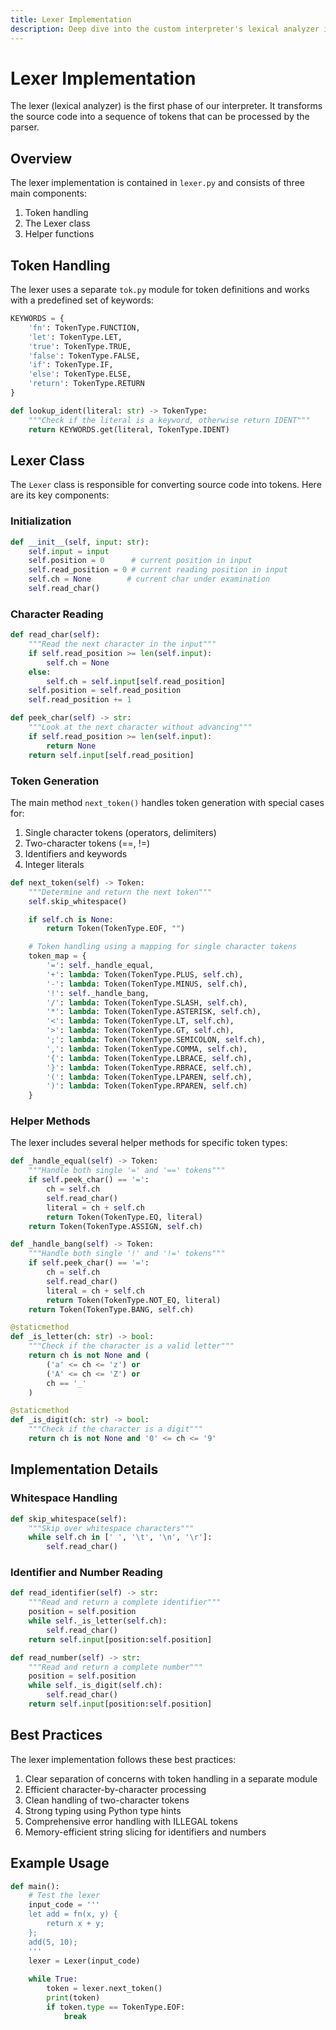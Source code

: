 ```yaml
---
title: Lexer Implementation
description: Deep dive into the custom interpreter's lexical analyzer implementation
---
```


# Lexer Implementation

The lexer (lexical analyzer) is the first phase of our interpreter. It transforms the source code into a sequence of tokens that can be processed by the parser.

## Overview

The lexer implementation is contained in `lexer.py` and consists of three main components:

1. Token handling
2. The Lexer class
3. Helper functions

## Token Handling

The lexer uses a separate `tok.py` module for token definitions and works with a predefined set of keywords:

```python
KEYWORDS = {
    'fn': TokenType.FUNCTION,
    'let': TokenType.LET,
    'true': TokenType.TRUE,
    'false': TokenType.FALSE,
    'if': TokenType.IF,
    'else': TokenType.ELSE,
    'return': TokenType.RETURN
}

def lookup_ident(literal: str) -> TokenType:
    """Check if the literal is a keyword, otherwise return IDENT"""
    return KEYWORDS.get(literal, TokenType.IDENT)
```

## Lexer Class

The `Lexer` class is responsible for converting source code into tokens. Here are its key components:

### Initialization

```python
def __init__(self, input: str):
    self.input = input
    self.position = 0      # current position in input
    self.read_position = 0 # current reading position in input
    self.ch = None        # current char under examination
    self.read_char()
```

### Character Reading

```python
def read_char(self):
    """Read the next character in the input"""
    if self.read_position >= len(self.input):
        self.ch = None
    else:
        self.ch = self.input[self.read_position]
    self.position = self.read_position
    self.read_position += 1

def peek_char(self) -> str:
    """Look at the next character without advancing"""
    if self.read_position >= len(self.input):
        return None
    return self.input[self.read_position]
```

### Token Generation

The main method `next_token()` handles token generation with special cases for:

1. Single character tokens (operators, delimiters)
2. Two-character tokens (==, !=)
3. Identifiers and keywords
4. Integer literals

```python
def next_token(self) -> Token:
    """Determine and return the next token"""
    self.skip_whitespace()

    if self.ch is None:
        return Token(TokenType.EOF, "")

    # Token handling using a mapping for single character tokens
    token_map = {
        '=': self._handle_equal,
        '+': lambda: Token(TokenType.PLUS, self.ch),
        '-': lambda: Token(TokenType.MINUS, self.ch),
        '!': self._handle_bang,
        '/': lambda: Token(TokenType.SLASH, self.ch),
        '*': lambda: Token(TokenType.ASTERISK, self.ch),
        '<': lambda: Token(TokenType.LT, self.ch),
        '>': lambda: Token(TokenType.GT, self.ch),
        ';': lambda: Token(TokenType.SEMICOLON, self.ch),
        ',': lambda: Token(TokenType.COMMA, self.ch),
        '{': lambda: Token(TokenType.LBRACE, self.ch),
        '}': lambda: Token(TokenType.RBRACE, self.ch),
        '(': lambda: Token(TokenType.LPAREN, self.ch),
        ')': lambda: Token(TokenType.RPAREN, self.ch)
    }
```

### Helper Methods

The lexer includes several helper methods for specific token types:

```python
def _handle_equal(self) -> Token:
    """Handle both single '=' and '==' tokens"""
    if self.peek_char() == '=':
        ch = self.ch
        self.read_char()
        literal = ch + self.ch
        return Token(TokenType.EQ, literal)
    return Token(TokenType.ASSIGN, self.ch)

def _handle_bang(self) -> Token:
    """Handle both single '!' and '!=' tokens"""
    if self.peek_char() == '=':
        ch = self.ch
        self.read_char()
        literal = ch + self.ch
        return Token(TokenType.NOT_EQ, literal)
    return Token(TokenType.BANG, self.ch)

@staticmethod
def _is_letter(ch: str) -> bool:
    """Check if the character is a valid letter"""
    return ch is not None and (
        ('a' <= ch <= 'z') or 
        ('A' <= ch <= 'Z') or 
        ch == '_'
    )

@staticmethod
def _is_digit(ch: str) -> bool:
    """Check if the character is a digit"""
    return ch is not None and '0' <= ch <= '9'
```

## Implementation Details

### Whitespace Handling

```python
def skip_whitespace(self):
    """Skip over whitespace characters"""
    while self.ch in [' ', '\t', '\n', '\r']:
        self.read_char()
```

### Identifier and Number Reading

```python
def read_identifier(self) -> str:
    """Read and return a complete identifier"""
    position = self.position
    while self._is_letter(self.ch):
        self.read_char()
    return self.input[position:self.position]

def read_number(self) -> str:
    """Read and return a complete number"""
    position = self.position
    while self._is_digit(self.ch):
        self.read_char()
    return self.input[position:self.position]
```

## Best Practices

The lexer implementation follows these best practices:

1. Clear separation of concerns with token handling in a separate module
2. Efficient character-by-character processing
3. Clean handling of two-character tokens
4. Strong typing using Python type hints
5. Comprehensive error handling with ILLEGAL tokens
6. Memory-efficient string slicing for identifiers and numbers

## Example Usage

```python
def main():
    # Test the lexer
    input_code = '''
    let add = fn(x, y) { 
        return x + y; 
    }; 
    add(5, 10);
    '''
    lexer = Lexer(input_code)
    
    while True:
        token = lexer.next_token()
        print(token)
        if token.type == TokenType.EOF:
            break
```